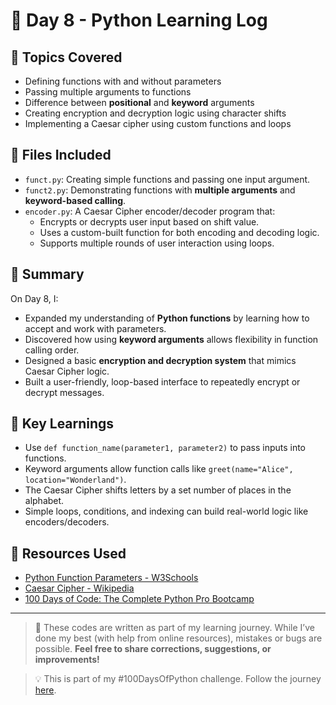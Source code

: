# 📅 Day 8 - Python Learning Log

## 🧠 Topics Covered
- Defining functions with and without parameters
- Passing multiple arguments to functions
- Difference between **positional** and **keyword** arguments
- Creating encryption and decryption logic using character shifts
- Implementing a Caesar cipher using custom functions and loops

## 📂 Files Included
- `funct.py`: Creating simple functions and passing one input argument.
- `funct2.py`: Demonstrating functions with **multiple arguments** and **keyword-based calling**.
- `encoder.py`: A Caesar Cipher encoder/decoder program that:
  - Encrypts or decrypts user input based on shift value.
  - Uses a custom-built function for both encoding and decoding logic.
  - Supports multiple rounds of user interaction using loops.

## 📝 Summary
On Day 8, I:
- Expanded my understanding of **Python functions** by learning how to accept and work with parameters.
- Discovered how using **keyword arguments** allows flexibility in function calling order.
- Designed a basic **encryption and decryption system** that mimics Caesar Cipher logic.
- Built a user-friendly, loop-based interface to repeatedly encrypt or decrypt messages.

## 🚀 Key Learnings
- Use `def function_name(parameter1, parameter2)` to pass inputs into functions.
- Keyword arguments allow function calls like `greet(name="Alice", location="Wonderland")`.
- The Caesar Cipher shifts letters by a set number of places in the alphabet.
- Simple loops, conditions, and indexing can build real-world logic like encoders/decoders.

## 🔗 Resources Used
- [Python Function Parameters - W3Schools](https://www.w3schools.com/python/python_functions.asp)
- [Caesar Cipher - Wikipedia](https://en.wikipedia.org/wiki/Caesar_cipher)
- [100 Days of Code: The Complete Python Pro Bootcamp](https://www.udemy.com/course/100-days-of-code/)

---

> 💬 These codes are written as part of my learning journey. While I’ve done my best (with help from online resources), mistakes or bugs are possible. **Feel free to share corrections, suggestions, or improvements!**

> 💡 This is part of my #100DaysOfPython challenge. Follow the journey [here](https://github.com/Pushp11721/100DaysOfPython-LearnAlong).
